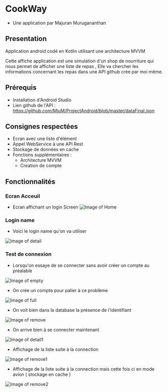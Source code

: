 # CookWay
- Une application par Majuran Murugananthan
## Presentation
Application android codé en Kotlin utilisant une architecture MVVM

Cette affiche application est une simulation d'un shop de nourriture qui nous permet de afficher une liste de repas , Elle va chercher les informations concernant les repas dans une API github crée par moi même.

## Prérequis
- Installation d'Android Studio
- Lien github de l'API : https://github.com/MjuM/ProjectAndroid/blob/master/dataFinal.json

## Consignes respectées
- Ecran avec une liste d'élément
- Appel WebService à une API Rest
- Stockage de données en cache
- Fonctions supplémentaires :
  - Architecture MVVM
  - Creation de compte
    
 ## Fonctionnalités
 ### Ecran Acceuil
 
  - Ecran affichant un login Screen
  ![Image of Home](https://github.com/MjuM/ProjectAndroid/blob/master/HOME_SCREENY.PNG)
  
### Login name

  - Voici le login name qu'on va utiliser
  
  ![Image of detail](https://github.com/MjuM/ProjectAndroid/blob/master/LOG_NAME.PNG)
  
 ### Test de connexion
  - Lorsqu'on essaye de se connecter sans avoir créer un compte au préalable
  
  ![Image of empty](https://github.com/MjuM/ProjectAndroid/blob/master/LOGERROR.PNG)
  
  - On crée un compte pour palier à ce problème
  
  ![Image of full](https://github.com/MjuM/ProjectAndroid/blob/master/CREATE_ACCOUNTY.PNG)
  
  - On voit bien dans la database la présence de l'identifiant
  
  ![Image of remove](https://github.com/MjuM/ProjectAndroid/blob/master/DATABASE_INSPECTOR.PNG)

   - On arrive bien à se connecter maintenant
   
  ![Image of detail1](https://github.com/MjuM/ProjectAndroid/blob/master/LOG_SUCCESS.PNG)
  
  - Affichage de la liste suite à la connection
  
  ![Image of remove1](https://github.com/MjuM/ProjectAndroid/blob/master/LIST.PNG)
  
  - Affichage de la liste suite à la connection mais cette fois ci en mode avion ( stockage en cache )
  
  ![Image of remove2](https://github.com/MjuM/ProjectAndroid/blob/master/MODEAVION.PNG)
  
  
  
  
